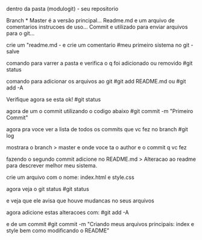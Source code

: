 dentro da pasta (modulogit) - seu repositorio

Branch * Master é a versão principal...
Readme.md e um arquivo de comentarios instrucoes de uso...
Commit e utilizado para enviar arquivos para o git...

crie um "readme.md - e crie um comentario #meu primeiro sistema no git - salve

comando para varrer a pasta e verifica o q foi adicionado ou removido 
#git status

comando para adicionar os arquivos ao git
#git add README.md
ou
#git add -A <!-- ele pega todos arquivos que nao foi crackeados* -->

Verifique agora se esta ok! #git status

agora de um o commit utilizando o codigo abaixo 
#git commit -m "Primeiro Commit"

agora pra voce ver a lista de todos os commits que vc fez no branch
#git log

mostrara o branch > master e onde voce ta 
o author e o commit q vc fez 

fazendo o segundo commit 
adicione no README.md > Alteracao ao readme para descrever melhor meu sistema.

crie um arquivo com o nome:
 index.html e style.css

agora veja o git status
#git status

e veja que ele avisa que houve mudancas no seus arquivos

agora adicione estas alteracoes com:
#git add -A

e de um commit 
#git commit -m "Criando meus arquivos principais: index e style bem como modificando o README"


